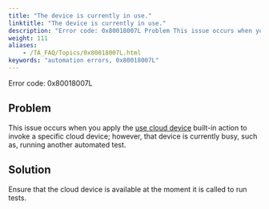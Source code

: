 ```yaml
--- 
title: "The device is currently in use."
linktitle: "The device is currently in use."
description: "Error code: 0x80018007L Problem This issue occurs when you apply the use cloud device built-in action to invoke a specific cloud device; however, that device is currently busy, such as, running ..."
weight: 111
aliases: 
    - /TA_FAQ/Topics/0x80018007L.html
keywords: "automation errors, 0x80018007L"
---
```


Error code: 0x80018007L

## Problem  

This issue occurs when you apply the [use cloud device](/automation-guide/action-based-testing-language/built-in-actions/system-actions/device/use-cloud-device) built-in action to invoke a specific cloud device; however, that device is currently busy, such as, running another automated test.

## Solution  

Ensure that the cloud device is available at the moment it is called to run tests.




